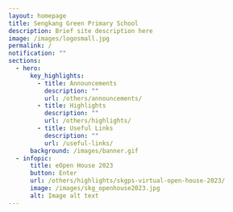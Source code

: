 ```yaml
---
layout: homepage
title: Sengkang Green Primary School
description: Brief site description here
image: /images/logosmall.jpg
permalink: /
notification: ""
sections:
  - hero:
      key_highlights:
        - title: Announcements
          description: ""
          url: /others/announcements/
        - title: Highlights
          description: ""
          url: /others/highlights/
        - title: Useful Links
          description: ""
          url: /useful-links/
      background: /images/banner.gif
  - infopic:
      title: eOpen House 2023
      button: Enter
      url: /others/highlights/skgps-virtual-open-house-2023/
      image: /images/skg_openhouse2023.jpg
      alt: Image alt text
---
```

